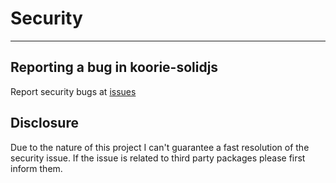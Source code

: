 # Security
___

## Reporting a bug in koorie-solidjs

Report security bugs at [issues](https://github.com/simonedelpopolo/koorie-solidjs/issues/new?assignees=&labels=&template=bug_report.md&title=)

## Disclosure

Due to the nature of this project I can't guarantee a fast resolution of the security issue. If the issue is related to third party packages please first inform them. 